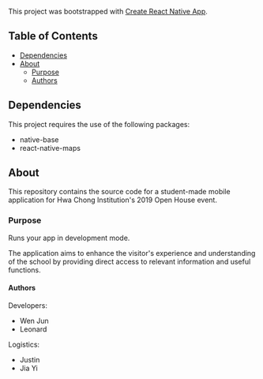 This project was bootstrapped with [Create React Native App](https://github.com/react-community/create-react-native-app).

## Table of Contents

* [Dependencies](#dependencies)
* [About](#about)
  * [Purpose](#purpose)
  * [Authors](#authors)

## Dependencies

This project requires the use of the following packages:
- native-base
- react-native-maps


## About

This repository contains the source code for a student-made mobile application for Hwa Chong Institution's 2019 Open House event. 

### Purpose

Runs your app in development mode.

The application aims to enhance the visitor's experience and understanding of the school by providing direct access to relevant information and useful functions.

#### Authors

Developers:
- Wen Jun
- Leonard

Logistics: 
- Justin
- Jia Yi